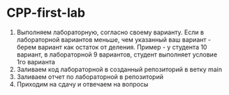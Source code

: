 # CPP-first-lab
1. Выполняем лабораторную, согласно своему варианту. Если в лабораторной вариантов меньше, чем указанный ваш вариант - берем вариант как остаток от деления. Пример - у студента 10 вариант, в лабораторной 9 вариантов, студент выполняет условие 1го варианта
2. Заливаем код лабораторной в созданный репозиторий в ветку main
3. Заливаем отчет по лабораторной в репозиторий
4. Приходим на сдачу и отвечаем на вопросы

